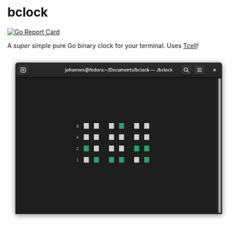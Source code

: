 # bclock
[![Go Report Card](https://goreportcard.com/badge/github.com/j0hax/bclock)](https://goreportcard.com/report/github.com/j0hax/bclock)

A _super simple_ pure Go binary clock for your terminal. Uses [Tcell](https://pkg.go.dev/github.com/gdamore/tcell/v2)!

![Screenshot](screenshot.png)